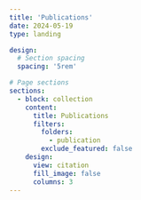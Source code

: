 ```yaml
---
title: 'Publications'
date: 2024-05-19
type: landing

design:
  # Section spacing
  spacing: '5rem'

# Page sections
sections:
  - block: collection
    content:
      title: Publications
      filters:
        folders:
          - publication
        exclude_featured: false
    design:
      view: citation
      fill_image: false
      columns: 3
---
```


